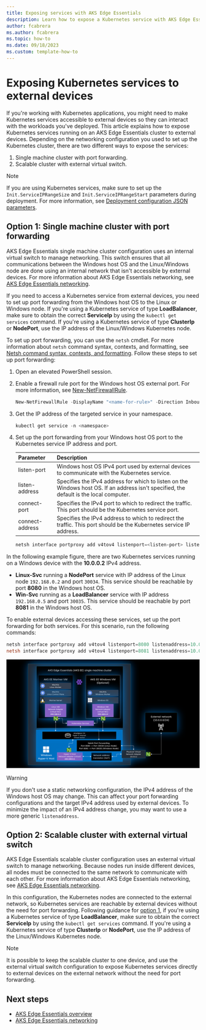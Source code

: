 ```yaml
---
title: Exposing services with AKS Edge Essentials
description: Learn how to expose a Kubernetes service with AKS Edge Essentials
author: fcabrera
ms.author: fcabrera
ms.topic: how-to
ms.date: 09/18/2023
ms.custom: template-how-to
---
```


# Exposing Kubernetes services to external devices

If you're working with Kubernetes applications, you might need to make Kubernetes services accessible to external devices so they can interact with the workloads you've deployed. This article explains how to expose Kubernetes services running on an AKS Edge Essentials cluster to external devices. Depending on the networking configuration you used to set up the Kubernetes cluster, there are two different ways to expose the services:

1. Single machine cluster with port forwarding.
2. Scalable cluster with external virtual switch.

> [!NOTE]
> If you are using Kubernetes services, make sure to set up the `Init.ServiceIPRangeSize` and `Init.ServiceIPRangeStart` parameters during deployment. For more information, see [Deployment configuration JSON parameters](./aks-edge-deployment-config-json.md).

## Option 1: Single machine cluster with port forwarding

AKS Edge Essentials single machine cluster configuration uses an internal virtual switch to manage networking. This switch ensures that all communications between the Windows host OS and the Linux/Windows node are done using an internal network that isn't accessible by external devices. For more information about AKS Edge Essentials networking, see [AKS Edge Essentials networking](./aks-edge-concept-networking.md).

If you need to access a Kubernetes service from external devices, you need to set up port forwarding from the Windows host OS to the Linux or Windows node. If you're using a Kubernetes service of type **LoadBalancer**, make sure to obtain the correct **ServiceIp** by using the `kubectl get services` command. If you're using a Kubernetes service of type **ClusterIp** or **NodePort**, use the IP address of the Linux/Windows Kubernetes node.

To set up port forwarding, you can use the `netsh` cmdlet. For more information about `netsh` command syntax, contexts, and formatting, see [Netsh command syntax, contexts, and formatting](/windows-server/networking/technologies/netsh/netsh-contexts). Follow these steps to set up port forwarding:

1. Open an elevated PowerShell session.
1. Enable a firewall rule port for the Windows host OS external port. For more information, see [New-NetFirewallRule](/powershell/module/netsecurity/new-netfirewallrule).

    ```powershell
    New-NetFirewallRule -DisplayName "<name-for-rule>" -Direction Inbound -LocalPort <Windows-host-OS-external-port> -Action Allow
    ```

1. Get the IP address of the targeted service in your namespace.

    ```powershell
    kubectl get service -n <namespace>
    ```

1. Set up the port forwarding from your Windows host OS port to the Kubernetes service IP address and port.

   | Parameter | Description |
   | --------- | ----------- |
   | listen-port | Windows host OS IPv4 port used by external devices to communicate with the Kubernetes service. |
   | listen-address | Specifies the IPv4 address for which to listen on the Windows host OS. If an address isn't specified, the default is the local computer. |
   | connect-port | Specifies the IPv4 port to which to redirect the traffic. This port should be the Kubernetes service port. |
   | connect-address | Specifies the IPv4 address to which to redirect the traffic. This port should be the Kubernetes service IP address. |

    ```powershell
    netsh interface portproxy add v4tov4 listenport=<listen-port> listenaddress=<listen-address> connectport=<connect-port> connectaddress=<connect-address>
    ```

In the following example figure, there are two Kubernetes services running on a Windows device with the **10.0.0.2** IPv4 address.

- **Linux-Svc** running a **NodePort** service with IP address of the Linux node `192.168.0.2` and port `30034`. This service should be reachable by port **8080** in the Windows host OS.
- **Win-Svc** running as a **LoadBalancer** service with IP address `192.168.0.5` and port `30035`. This service should be reachable by port **8081** in the Windows host OS.

To enable external devices accessing these services, set up the port forwarding for both services. For this scenario, run the following commands:

```powershell
netsh interface portproxy add v4tov4 listenport=8080 listenaddress=10.0.0.2 connectport=30034 connectaddress=192.168.0.2
netsh interface portproxy add v4tov4 listenport=8081 listenaddress=10.0.0.2 connectport=30035 connectaddress=192.168.0.5
```

[![Screenshot showing internal network port forwarding.](media/aks-edge/aks-edge-expose-service-internal-network.png)](media/aks-edge/aks-edge-expose-service-internal-network.png#lightbox)

> [!WARNING]
> If you don't use a static networking configuration, the IPv4 address of the Windows host OS may change. This can affect your port forwarding configurations and the target IPv4 address used by external devices. To minimize the impact of an IPv4 address change, you may want to use a more generic `listenaddress`.

## Option 2: Scalable cluster with external virtual switch

AKS Edge Essentials scalable cluster configuration uses an external virtual switch to manage networking. Because nodes run inside different devices, all nodes must be connected to the same network to communicate with each other. For more information about AKS Edge Essentials networking, see [AKS Edge Essentials networking](./aks-edge-concept-networking.md).

In this configuration, the Kubernetes nodes are connected to the external network, so Kubernetes services are reachable by external devices without the need for port forwarding. Following guidance for [option 1](#option-1-single-machine-cluster-with-port-forwarding), if you're using a Kubernetes service of type **LoadBalancer**, make sure to obtain the correct **ServiceIp** by using the `kubectl get services` command. If you're using a Kubernetes service of type **ClusterIp** or **NodePort**, use the IP address of the Linux/Windows Kubernetes node.

> [!NOTE]
> It is possible to keep the scalable cluster to one device, and use the external virtual switch configuration to expose Kubernetes services directly to external devices on the external network without the need for port forwarding.

## Next steps

- [AKS Edge Essentials overview](aks-edge-overview.md)
- [AKS Edge Essentials networking](aks-edge-concept-networking.md)
